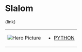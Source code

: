 # Slalom 

{link}
<table>
<tr>
<td>

![Hero Picture](hero.png?raw=true "Hero Picture")

</td>
<td>
<ul>
<li>

[PYTHON](Slalom.py)

</li>
</td>
</tr>
<table>